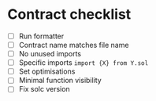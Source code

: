 # Contract checklist

- [ ] Run formatter
- [ ] Contract name matches file name
- [ ] No unused imports
- [ ] Specific imports `import {X} from Y.sol`
- [ ] Set optimisations
- [ ] Minimal function visibility
- [ ] Fix solc version
